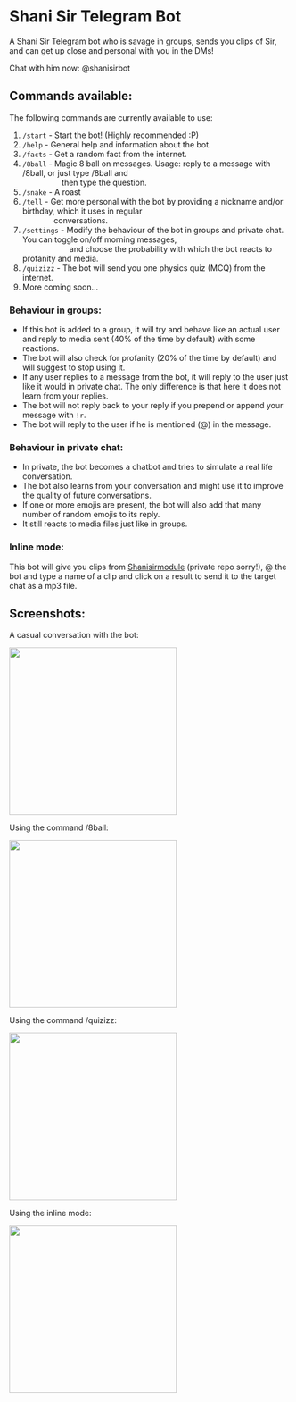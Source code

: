 # Shani Sir Telegram Bot
A Shani Sir Telegram bot who is savage in groups, sends you clips of Sir, and can get up close and personal with you in the DMs!

Chat with him now: @shanisirbot

## Commands available:
The following commands are currently available to use:

1. `/start` - Start the bot! (Highly recommended :P)
2. `/help` - General help and information about the bot.
3. `/facts` - Get a random fact from the internet.
4. `/8ball` - Magic 8 ball on messages. Usage: reply to a message with /8ball, or just type /8ball and  
     then type the question.
5. `/snake` - A roast
6. `/tell` - Get more personal with the bot by providing a nickname and/or birthday, which it uses in regular  
    conversations.
7. `/settings` - Modify the behaviour of the bot in groups and private chat. You can toggle on/off morning messages,  
      and choose the probability with which the bot reacts to profanity and media.
8. `/quizizz` - The bot will send you one physics quiz (MCQ) from the internet.
9. More coming soon...

### Behaviour in groups:

* If this bot is added to a group, it will try and behave like an actual user and reply to media sent (40% of the time by default) with some reactions.
* The bot will also check for profanity (20% of the time by default) and will suggest to stop using it.
* If any user replies to a message from the bot, it will reply to the user just like it would in private chat. The only difference is that here it does not learn from your replies.
* The bot will not reply back to your reply if you prepend or append your message with `!r`.
* The bot will reply to the user if he is mentioned (@) in the message.

### Behaviour in private chat:

* In private, the bot becomes a chatbot and tries to simulate a real life conversation.
* The bot also learns from your conversation and might use it to improve the quality of future conversations.
* If one or more emojis are present, the bot will also add that many number of random emojis to its reply.
* It still reacts to media files just like in groups.

### Inline mode:
This bot will give you clips from [Shanisirmodule](https://github.com/tmslads/Shanisirmodule) (private repo sorry!), @ the bot and type a name of a clip and click on a result to send it to the target chat as a mp3 file.


## Screenshots:
A casual conversation with the bot:

<img src="https://i.postimg.cc/3rgX1TLv/convo.jpg" width="300">


Using the command /8ball:

<img src="https://i.postimg.cc/V6kr1xqK/8ball.jpg" width="300">


Using the command /quizizz:

<img src="https://i.postimg.cc/KzpKY0Qx/quizizz.jpg" width="300">

Using the inline mode:

<img src="https://j.gifs.com/k8nBXx.gif" width="300">
